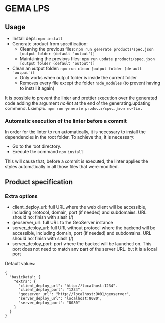 # GEMA LPS

## Usage

* Install deps: `npm install`
* Generate product from specification: 
  * Cleaning the previous files: `npm run generate products/spec.json [output folder (default 'output')]`
  * Maintaining the previous files: `npm run update products/spec.json [output folder (default 'output')]`
* Clean an output folder: `npm run clean [output folder (default 'output')]`
  * Only works when output folder is inside the current folder
  * Removes every file except the folder `node_modules` (to prevent having to install it again)

It is possible to prevent the linter and prettier execution over the generated code adding the argument *no-lint*
at the end of the generating/updating command. Example: `npm run generate products/spec.json no-lint`
  
### Automatic execution of the linter before a commit

In order for the linter to run automatically, it is necessary to install the dependencies in the root folder.
To achieve this, it is necessary:
* Go to the root directory.
* Execute the command `npm install`

This will cause that, before a commit is executed, the linter applies the styles automatically in all those files that were modified.

## Product specification

### Extra options

* client_deploy_url: full URL where the web client will be accessible, including protocol, domain, port (if needed) and subdomains. URL should not finish with slash (/)
* geoserver_url: full URL to the GeoServer instance
* server_deploy_url: full URL without protocol where the backend will be accessible, including domain, port (if needed) and subdomains. URL should not finish with slash (/)
* server_deploy_port: port where the backed will be launched on. This port does not need to match any part of the server URL, but it is a local port

Default values:

```
{
  "basicData": {
    "extra": {
      "client_deploy_url": "http://localhost:1234",
      "client_deploy_port": "1234",
      "geoserver_url": "http://localhost:9001/geoserver",
      "server_deploy_url": "localhost:8080",
      "server_deploy_port": "8080"
    }
  }
}
```
